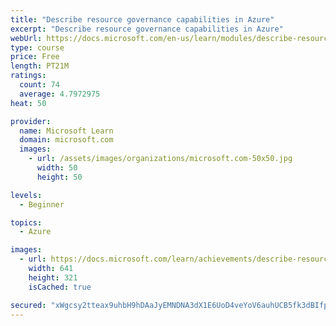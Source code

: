 ```yaml
---
title: "Describe resource governance capabilities in Azure"
excerpt: "Describe resource governance capabilities in Azure"
webUrl: https://docs.microsoft.com/en-us/learn/modules/describe-resource-governance-capabilities-azure/
type: course
price: Free
length: PT21M
ratings:
  count: 74
  average: 4.7972975
heat: 50

provider:
  name: Microsoft Learn
  domain: microsoft.com
  images:
    - url: /assets/images/organizations/microsoft.com-50x50.jpg
      width: 50
      height: 50

levels:
  - Beginner

topics:
  - Azure

images:
  - url: https://docs.microsoft.com/learn/achievements/describe-resource-governance-capabilities-in-azure-social.png
    width: 641
    height: 321
    isCached: true

secured: "xWgcsy2tteax9uhbH9hDAaJyEMNDNA3dX1E6UoD4veYoV6auhUCB5fk3dBIfprF4I+6/wLdvllkK1Wr/YTHFnjlSnOOl30p8QVjdH+VemkdSZROhF1Gt14RQ9UHeVBaM5UyX1T7lxhRGpw9QXrJZEal/EDjS1SnlvEAKOE3lZpKLtbVQX4dHHtSZXUYJrn4ko3YyaDVzRQGetWDODpye6Sq9hrr1qeh/MmvykUEQHqIwBuUZfCe6/mO3zVELsZt5AjI1ZhXgkxGXDswKIupcHyzpnAYEQbzKePPnnXxx3l3QdzAtZI6Mzt9Ftfg/OFvO4Tw0NND1JDEal3C2oKjchDFrQcCf0Q4SKys8gHATMKUCJSlfk7RsR7uQYV1FhXr/QkM++6rHUcgKhg6Tl5Pd7R2tp4qrdv/FKGErLKPhbOs=;qfzZnRUSujKQTr2ftt+Edg=="
---
```



